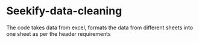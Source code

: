 # Seekify-data-cleaning
The code takes data from excel, formats the data from different sheets into one sheet as per the header requirements
